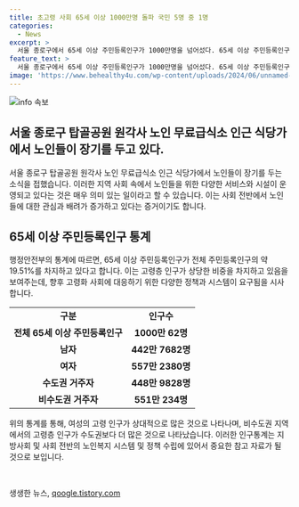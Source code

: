```yaml
---
title: 초고령 사회 65세 이상 1000만명 돌파 국민 5명 중 1명
categories:
  - News
excerpt: >
  서울 종로구에서 65세 이상 주민등록인구가 1000만명을 넘어섰다. 65세 이상 주민등록인구 중 여성이 남성보다 114만4698명 많은데다, 비수도권에 거주하는 65세 이상 인구가 수도권을 능가하는 102만406명의 차이를 보인다. 전체 주민등록인구에서도 65세 이상 인구가 상당한 비율을 차지하고 있다.
feature_text: >
  서울 종로구에서 65세 이상 주민등록인구가 1000만명을 넘어섰다. 65세 이상 주민등록인구 중 여성이 남성보다 114만4698명 많은데다, 비수도권에 거주하는 65세 이상 인구가 수도권을 능가하는 102만406명의 차이를 보인다. 전체 주민등록인구에서도 65세 이상 인구가 상당한 비율을 차지하고 있다.
image: 'https://www.behealthy4u.com/wp-content/uploads/2024/06/unnamed-file.png'
---
```


<p><img src="https://www.behealthy4u.com/wp-content/uploads/2024/06/unnamed-file.png" alt="info 속보" /></p>

<h2 data-ke-size="size26">서울 종로구 탑골공원 원각사 노인 무료급식소 인근 식당가에서 노인들이 장기를 두고 있다.</h2>

<p data-ke-size="size16">서울 종로구 탑골공원 원각사 노인 무료급식소 인근 식당가에서 노인들이 장기를 두는 소식을 접했습니다. 이러한 지역 사회 속에서 노인들을 위한 다양한 서비스와 시설이 운영되고 있다는 것은 매우 의미 있는 일이라고 할 수 있습니다. 이는 사회 전반에서 노인들에 대한 관심과 배려가 증가하고 있다는 증거이기도 합니다.</p>

<h2 data-ke-size="size26">65세 이상 주민등록인구 통계</h2>

<p data-ke-size="size16">행정안전부의 통계에 따르면, 65세 이상 주민등록인구가 전체 주민등록인구의 약 19.51%를 차지하고 있다고 합니다. 이는 고령층 인구가 상당한 비중을 차지하고 있음을 보여주는데, 향후 고령화 사회에 대응하기 위한 다양한 정책과 시스템이 요구됨을 시사합니다.</p>

<table>
  <tr>
    <td style="text-align: center; height: 17px;"><b>구분</b></td>
    <td style="text-align: center; height: 17px;"><b>인구수</b></td>
  </tr>
  <tr>
    <td style="text-align: center; height: 17px;"><b>전체 65세 이상 주민등록인구</b></td>
    <td style="text-align: center; height: 17px;"><b>1000만 62명</b></td>
  </tr>
  <tr>
    <td style="text-align: center; height: 17px;"><b>남자</b></td>
    <td style="text-align: center; height: 17px;"><b>442만 7682명</b></td>
  </tr><tr>
    <td style="text-align: center; height: 17px;"><b>여자</b></td>
    <td style="text-align: center; height: 17px;"><b>557만 2380명</b></td>
  </tr>
  <tr>
    <td style="text-align: center; height: 17px;"><b>수도권 거주자</b></td>
    <td style="text-align: center; height: 17px;"><b>448만 9828명</b></td>
  </tr>
  <tr>
    <td style="text-align: center; height: 17px;"><b>비수도권 거주자</b></td>
    <td style="text-align: center; height: 17px;"><b>551만 234명</b></td>
  </tr>
</table>

<p data-ke-size="size16">위의 통계를 통해, 여성의 고령 인구가 상대적으로 많은 것으로 나타나며, 비수도권 지역에서의 고령층 인구가 수도권보다 더 많은 것으로 나타났습니다. 이러한 인구통계는 지방사회 및 사회 전반의 노인복지 시스템 및 정책 수립에 있어서 중요한 참고 자료가 될 것으로 보입니다.</p>

<p data-ke-size="size16">&nbsp;</p>
생생한 뉴스, <a href="https://qoogle.tistory.com" rel="dofollow">qoogle.tistory.com</a>


